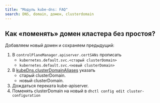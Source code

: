 ```yaml
---
title: "Модуль kube-dns: FAQ"
search: DNS, domain, домен, clusterdomain
---
```


## Как «поменять» домен кластера без простоя?

Добавляем новый домен и сохраняем предыдущий:

1. В `controlPlaneManager.apiserver.certSANs` прописать
    - `kubernetes.default.svc.<старый clusterDomain>`
    - `kubernetes.default.svc.<новый clusterDomain>`
1. В [kubeDns.clusterDomainAliases](configuration.html#параметры) указать
    - старый clusterDomain.
    - новый clusterDomain.
1. Дождаться переката kube-apiserver.
1. Поменять clusterDomain на новый в `dhctl config edit cluster-configuration`
